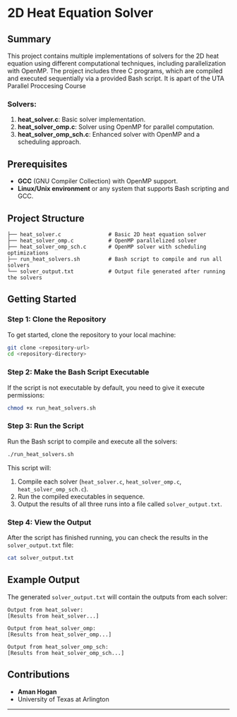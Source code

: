 # 2D Heat Equation Solver

## Summary

This project contains multiple implementations of solvers for the 2D heat equation using different computational techniques, including parallelization with OpenMP. The project includes three C programs, which are compiled and executed sequentially via a provided Bash script. It is apart of the UTA Parallel Proccesing Course

### Solvers:
1. **heat_solver.c**: Basic solver implementation.
2. **heat_solver_omp.c**: Solver using OpenMP for parallel computation.
3. **heat_solver_omp_sch.c**: Enhanced solver with OpenMP and a scheduling approach.

## Prerequisites

- **GCC** (GNU Compiler Collection) with OpenMP support.
- **Linux/Unix environment** or any system that supports Bash scripting and GCC.
  
## Project Structure

```
├── heat_solver.c               # Basic 2D heat equation solver
├── heat_solver_omp.c           # OpenMP parallelized solver
├── heat_solver_omp_sch.c       # OpenMP solver with scheduling optimizations
├── run_heat_solvers.sh         # Bash script to compile and run all solvers
└── solver_output.txt           # Output file generated after running the solvers
```

## Getting Started

### Step 1: Clone the Repository

To get started, clone the repository to your local machine:
```bash
git clone <repository-url>
cd <repository-directory>
```

### Step 2: Make the Bash Script Executable

If the script is not executable by default, you need to give it execute permissions:
```bash
chmod +x run_heat_solvers.sh
```

### Step 3: Run the Script

Run the Bash script to compile and execute all the solvers:
```bash
./run_heat_solvers.sh
```

This script will:
1. Compile each solver (`heat_solver.c`, `heat_solver_omp.c`, `heat_solver_omp_sch.c`).
2. Run the compiled executables in sequence.
3. Output the results of all three runs into a file called `solver_output.txt`.

### Step 4: View the Output

After the script has finished running, you can check the results in the `solver_output.txt` file:
```bash
cat solver_output.txt
```

## Example Output

The generated `solver_output.txt` will contain the outputs from each solver:
```
Output from heat_solver:
[Results from heat_solver...]

Output from heat_solver_omp:
[Results from heat_solver_omp...]

Output from heat_solver_omp_sch:
[Results from heat_solver_omp_sch...]
```

## Contributions

- **Aman Hogan**
- University of Texas at Arlington
---